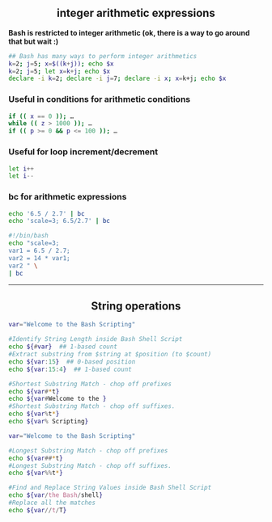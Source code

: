 <h2 align="center">integer arithmetic expressions</h2>


<b>Bash is restricted to integer arithmetic (ok, there is a way to go around that but wait :)</b>


```bash
## Bash has many ways to perform integer arithmetics 
k=2; j=5; x=$((k+j)); echo $x
k=2; j=5; let x=k+j; echo $x
declare -i k=2; declare -i j=7; declare -i x; x=k+j; echo $x
```

<h3><b>Useful in conditions for arithmetic conditions</b></h3>

```bash
if (( x == 0 )); …
while (( z > 1000 )); …
if (( p >= 0 && p <= 100 )); …
```

<h3><b>Useful for loop increment/decrement</b></h3>

```bash
let i++
let i--
```

<h3><b>bc for arithmetic expressions</b></h3>

```bash
echo '6.5 / 2.7' | bc
echo 'scale=3; 6.5/2.7' | bc
```

```bash
#!/bin/bash
echo "scale=3;
var1 = 6.5 / 2.7;
var2 = 14 * var1;
var2 " \
| bc
```

<hr>

<h2 align="center">String operations</h2>

```bash
var="Welcome to the Bash Scripting"

#Identify String Length inside Bash Shell Script
echo ${#var}  ## 1-based count
#Extract substring from $string at $position (to $count)
echo ${var:15}  ## 0-based position
echo ${var:15:4}  ## 1-based count

#Shortest Substring Match - chop off prefixes
echo ${var#*t}
echo ${var#Welcome to the }
#Shortest Substring Match - chop off suffixes.
echo ${var%t*}
echo ${var% Scripting}

var="Welcome to the Bash Scripting"

#Longest Substring Match - chop off prefixes
echo ${var##*t}
#Longest Substring Match - chop off suffixes.
echo ${var%%t*}

#Find and Replace String Values inside Bash Shell Script
echo ${var/the Bash/shell}
#Replace all the matches
echo ${var//t/T}
```
